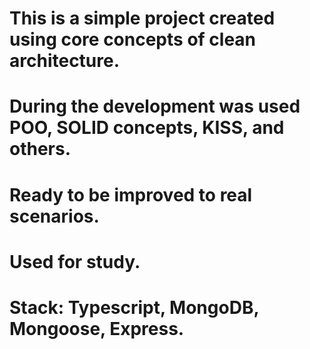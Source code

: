 # This is a simple project created using core concepts of clean architecture.

# During the development was used POO, SOLID concepts, KISS, and others.

# Ready to be improved to real scenarios.

# Used for study.

# Stack: Typescript, MongoDB, Mongoose, Express.
